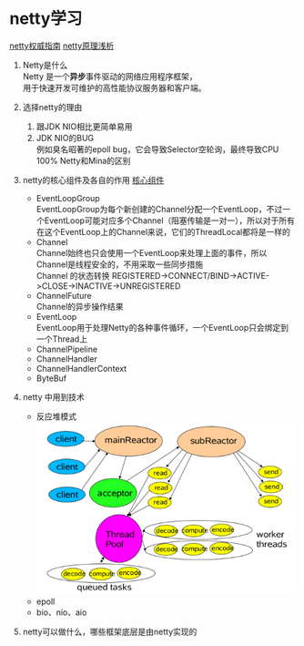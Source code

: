netty学习
===
[netty权威指南](http://ifeve.com/netty-2-6/)
[netty原理浅析](https://www.cnblogs.com/duanxz/p/3468967.html)

1. Netty是什么  
Netty 是一个**异步**事件驱动的网络应用程序框架，  
用于快速开发可维护的高性能协议服务器和客户端。

2. 选择netty的理由
    1. 跟JDK NIO相比更简单易用 
    2. JDK NIO的BUG  
例如臭名昭著的epoll bug，它会导致Selector空轮询，最终导致CPU 100%
Netty和Mina的区别

3. netty的核心组件及各自的作用
[核心组件](https://blog.csdn.net/summerZBH123/article/details/79344226)
    * EventLoopGroup  
    EventLoopGroup为每个新创建的Channel分配一个EventLoop，不过一个EventLoop可能对应多个Channel（阻塞传输是一对一），所以对于所有在这个EventLoop上的Channel来说，它们的ThreadLocal都将是一样的
    * Channel  
    Channel始终也只会使用一个EventLoop来处理上面的事件，所以Channel是线程安全的，不用采取一些同步措施  
Channel 的状态转换
REGISTERED->CONNECT/BIND->ACTIVE->CLOSE->INACTIVE->UNREGISTERED     
    * ChannelFuture  
    Channel的异步操作结果
    * EventLoop  
    EventLoop用于处理Netty的各种事件循环，一个EventLoop只会绑定到一个Thread上
    * ChannelPipeline
    * ChannelHandler
    * ChannelHandlerContext
    * ByteBuf
    

4. netty 中用到技术
    * 反应堆模式  
    ![image](images/netty-reactor.png)
    * epoll
    * bio、nio、aio

5. netty可以做什么，哪些框架底层是由netty实现的  
